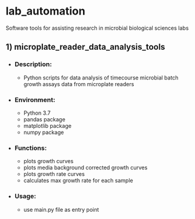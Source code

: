 # lab_automation
Software tools for assisting research in microbial biological sciences labs

## 1) microplate_reader_data_analysis_tools
* ### Description: 
  * Python scripts for data analysis of timecourse microbial batch growth assays data from microplate readers
* ### Environment:
  * Python 3.7
  * pandas package
  * matplotlib package
  * numpy package
* ### Functions:
  * plots growth curves
  * plots media background corrected growth curves
  * plots growth rate curves
  * calculates max growth rate for each sample
* ### Usage:
  * use main.py file as entry point 
  
